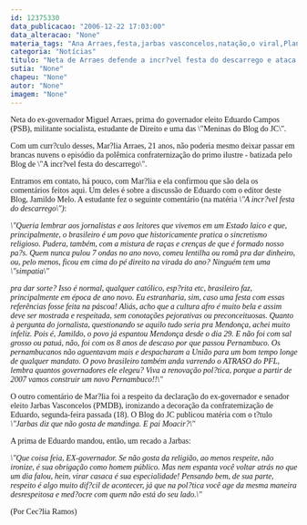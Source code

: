 ```yaml
---
id: 12375330
data_publicacao: "2006-12-22 17:03:00"
data_alteracao: "None"
materia_tags: "Ana Arraes,festa,jarbas vasconcelos,natação,o viral,Planetas"
categoria: "Notícias"
titulo: "Neta de Arraes defende a incr?vel festa do descarrego e ataca Jarbas, chamando-o de vira casaca"
sutia: "None"
chapeu: "None"
autor: "None"
imagem: "None"
---
```

<p><P><FONT face=Verdana>Neta do ex-governador Miguel Arraes, prima do governador eleito Eduardo Campos (PSB), militante socialista, estudante de Direito e uma das \"Meninas do Blog do JC\". </FONT></P></p>
<p><P><FONT face=Verdana>Com um curr?culo desses, Mar?lia Arraes, 21 anos, não poderia mesmo deixar passar em brancas nuvens o episódio da polêmica confraternização do primo ilustre - batizada pelo Blog de \"A incr?vel festa do descarrego\". </FONT></P></p>
<p><P><FONT face=Verdana>Entramos em contato, há pouco, com Mar?lia e ela confirmou que são dela os comentários feitos aqui. Um deles é sobre a discussão de Eduardo com o editor deste Blog, Jamildo Melo. A estudante fez o seguinte comentário (na matéria <EM>\"A incr?vel festa do descarrego\")</EM>:</FONT></P></p>
<p><P><FONT face=Verdana><EM>\"Queria lembrar aos jornalistas e aos leitores que vivemos em um Estado laico e que, principalmente, o brasileiro é um povo que historicamente pratica o sincretismo religioso. Pudera, também, com a mistura de raças e crenças de que é formado nosso pa?s. Quem nunca pulou 7 ondas no ano novo, comeu lentilha ou romã pra dar dinheiro, ou, pelo menos, ficou em cima do pé direito na virada do ano? Ninguém tem uma \"simpatia\"</p>
<p> pra dar sorte? Isso é normal, qualquer católico, esp?rita etc, brasileiro faz, principalmente em época de ano novo. Eu estranharia, sim, caso uma festa com essas referências fosse feita na páscoa! Aliás, acho que a cultura afro é muito bela e assim deve ser mostrada e respeitada, sem conotações pejorativas ou preconceituosas. Quanto à pergunta do jornalista, questionando se aquilo tudo seria pra Mendonça, achei muito infeliz. Pois é, Jamildo, o povo já espantou Mendonça desde o dia 29. E não foi com sal grosso ou patuá, não, foi com os 8 anos de descaso por que passou Pernambuco. Os pernambucanos não aguentavam mais e despacharam a União para um bom tempo longe de qualquer mandato. O povo brasileiro também anda varrendo o ATRASO do PFL, lembra quantos governadores ele elegeu? Viva a renovação pol?tica, porque a partir de 2007 vamos construir um novo Pernambuco!!\"</EM></FONT></P></p>
<p><P><FONT face=Verdana>O outro comentário de Mar?lia foi a respeito da declaração d</FONT><FONT face=Verdana>o ex-governador e senador eleito Jarbas Vasconcelos (PMDB), ironizando a decoração da confraternização de Eduardo, segunda-feira passada (18). O Blog do JC publicou matéria com o t?tulo </FONT><FONT face=Verdana><EM>\"Jarbas diz que não gosta de mandinga. E pai Moacir?\"</EM></FONT></P></p>
<p><P><FONT face=Verdana>A prima de Eduardo mandou, então, um recado a Jarbas: </FONT></P></p>
<p><P><FONT face=Verdana><EM>\"Que coisa feia, EX-governador. Se não gosta da religião, ao menos respeite, não ironize, é sua obrigação como homem público. Mas nem espanta você voltar atrás no que um dia falou, hein, virar casaca é sua especialidade! Pensando bem, de sua parte, respeito é algo muito dif?cil de acontecer, já que na pol?tica você age da mesma maneira desrespeitosa e med?ocre com quem não está do seu lado.\"</EM></FONT></P></p>
<p><P><FONT face=Verdana>(Por Cec?lia Ramos)</FONT></P> </p>
